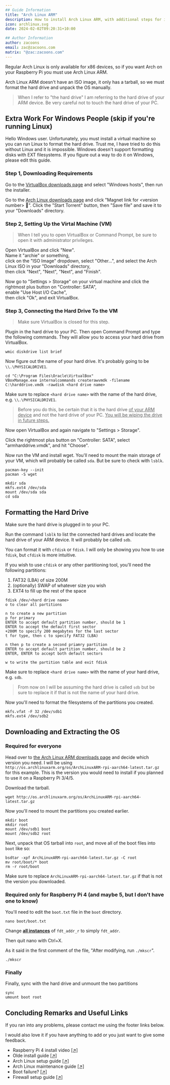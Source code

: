 ```yaml
---
## Guide Information
title: "Arch Linux ARM"
description: How to install Arch Linux ARM, with additional steps for installing on a Raspberry Pi 4/5.
icon: archlinux.svg
date: 2024-02-02T09:20:31+10:00

## Author Information
author: zacoons
email: zac@zacoons.com
matrix: "@zac:zacoons.com"
---
```


Regular Arch Linux is only available for x86 devices, so if you want Arch on your Raspberry Pi you must use Arch Linux ARM.

Arch Linux ARM doesn't have an ISO image, it only has a tarball, so we must format the hard drive and unpack the OS manually.

> When I refer to "the hard drive" I am referring to the hard drive of your ARM device. Be very careful not to touch the hard drive of your PC.

## Extra Work For Windows People (skip if you're running Linux)

Hello Windows user. Unfortunately, you must install a virtual machine so you can run Linux to format the hard drive. Trust me, I have tried to do this without Linux and it is impossible. Windows doesn't support formatting disks with EXT filesystems. If you figure out a way to do it on Windows, please edit this guide.

### Step 1, Downloading Requirements

Go to the [VirtualBox downloads page](https://www.virtualbox.org/wiki/Downloads) and select "Windows hosts", then run the installer.

Go to the [Arch Linux downloads page](https://archlinux.org/download/) and click "Magnet link for &lt;version number> 🧲". Click the "Start Torrent" button, then "Save file" and save it to your "Downloads" directory.

### Step 2, Setting Up the Virtal Machine (VM)

> When I tell you to open VirtualBox or Command Prompt, be sure to open it with administrator privileges.

Open VirtualBox and click "New".\
Name it "archie" or something,\
click on the "ISO Image" dropdown, select "Other...", and select the Arch Linux ISO in your "Downloads" directory,\
then click "Next", "Next", "Next", and "Finish".

Now go to "Settings > Storage" on your virtual machine and click the rightmost plus button on "Controller: SATA",\
enable "Use Host I/O Cache",\
then click "Ok", and exit VirtualBox.

### Step 3, Connecting the Hard Drive To the VM

> Make sure VirtualBox is closed for this step.

Plugin in the hard drive to your PC. Then open Command Prompt and type the following commands. They will allow you to access your hard drive from VirtualBox.

```
wmic diskdrive list brief
```

Now figure out the name of your hard drive. It's probably going to be `\\.\PHYSICALDRIVE1`.

```
cd "C:\Program Files\Oracle\VirtualBox"
VBoxManage.exe internalcommands createrawvmdk -filename C:\harddrive.vmdk -rawdisk <hard drive name>
```

Make sure to replace `<hard drive name>` with the name of the hard drive, e.g. `\\.\PHYSICALDRIVE1`.

> Before you do this, be certain that it is the hard drive <u>of your ARM device</u> and not the hard drive of your PC. <u>You will be wiping the drive in future steps.</u>

Now open VirtualBox and again navigate to "Settings > Storage".

Click the rightmost plus button on "Controller: SATA", select "armharddrive.vmdk", and hit "Choose".

Now run the VM and install wget. You'll need to mount the main storage of your VM, which will probably be called `sda`. But be sure to check with `lsblk`.

```
pacman-key --init
pacman -S wget

mkdir sda
mkfs.ext4 /dev/sda
mount /dev/sda sda
cd sda
```

## Formatting the Hard Drive

Make sure the hard drive is plugged in to your PC.

Run the command `lsblk` to list the connected hard drives and locate the hard drive of your ARM device. It will probably be called `sdb`.

You can format it with `cfdisk` or `fdisk`. I will only be showing you how to use `fdisk`, but `cfdisk` is more intuitive.

If you wish to use `cfdisk` or any other partitioning tool, you'll need the following partitions:
1. FAT32 (LBA) of size 200M
2. (optionally) SWAP of whatever size you wish
2. EXT4 to fill up the rest of the space

```
fdisk /dev/<hard drive name>
o to clear all partitions

n to create a new partition
p for primary
ENTER to accept default partition number, should be 1
ENTER to accept the default first sector
+200M to specify 200 megabytes for the last sector
t for type, then c to specify FAT32 (LBA)

n then p to create a second priamry partition
ENTER to accept default partition number, should be 2
ENTER, ENTER to accept both default sectors

w to write the partition table and exit fdisk
```

Make sure to replace `<hard drive name>` with the name of your hard drive, e.g. `sdb`.

> From now on I will be assuming the hard drive is called `sdb` but be sure to replace it if that is not the name of your hard drive.

Now you'll need to format the filesystems of the partitions you created.

```
mkfs.vfat -F 32 /dev/sdb1
mkfs.ext4 /dev/sdb2
```

## Downloading and Extracting the OS

### Required for everyone

Head over to [the Arch Linux ARM downloads page](https://archlinuxarm.org/about/downloads) and decide which version you need. I will be using `http://os.archlinuxarm.org/os/ArchLinuxARM-rpi-aarch64-latest.tar.gz` for this example. This is the version you would need to install if you planned to use it on a Raspberry Pi 3/4/5.

Download the tarball.

```
wget http://os.archlinuxarm.org/os/ArchLinuxARM-rpi-aarch64-latest.tar.gz
```

Now you'll need to mount the partitions you created earlier.

```
mkdir boot
mkdir root
mount /dev/sdb1 boot
mount /dev/sdb2 root
```

Next, unpack that OS tarball into `root`, and move all of the boot files into `boot` like so:

```
bsdtar -xpf ArchLinuxARM-rpi-aarch64-latest.tar.gz -C root
mv root/boot/* boot
rm -r root/boot
```

Make sure to replace `ArchLinuxARM-rpi-aarch64-latest.tar.gz` if that is not the version you downloaded.

### Required only for Raspberry Pi 4 (and maybe 5, but I don't have one to know)

You'll need to edit the `boot.txt` file in the `boot` directory.

```
nano boot/boot.txt
```

Change <u>**all instances**</u> of `fdt_addr_r` to simply `fdt_addr`.

Then quit nano with Ctrl+X.

As it said in the first comment of the file, "After modifying, run `./mkscr`".

```
./mkscr
```

### Finally

Finally, sync with the hard drive and unmount the two partitions

```
sync
umount boot root
```

## Concluding Remarks and Useful Links

If you ran into any problems, please contact me using the footer links below.

I would also love it if you have anything to add or you just want to give some feedback.

- Raspberry Pi 4 install video [[↗]](https://www.youtube.com/watch?v=0DMxIe7l6yY)
- Olde install guide [[↗]](https://elinux.org/ArchLinux_Install_Guide)
- Arch Linux setup guide [[↗]](https://www.youtube.com/watch?v=68z11VAYMS8&t=564s)
- Arch Linux maintenance guide [[↗]](https://wiki.archlinux.org/title/system_maintenance)
- Boot failure? [[↗]](https://archlinuxarm.org/forum/viewtopic.php?f=67&t=15422&start=10#p67207)
- Firewall setup guide [[↗]](https://wiki.archlinux.org/title/simple_stateful_firewall)
